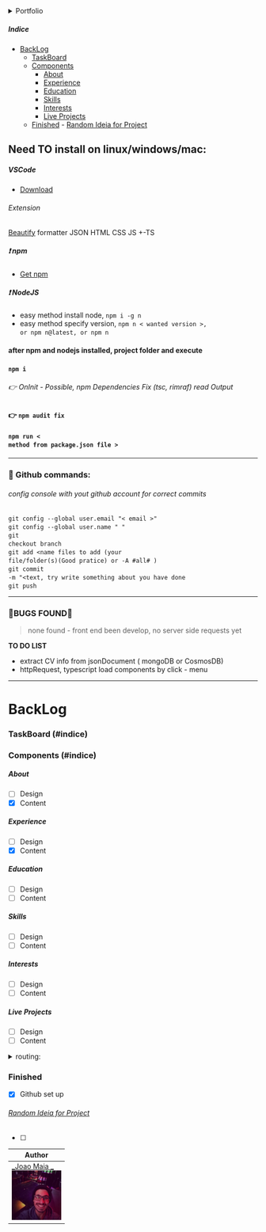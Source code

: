 <details>
<summary> Portfolio </summary>
   Angular + Bootstrap + CSS 
   <br>Angular TS Lint Rules 
   <br>C# Server Side (not fully implemented yet) 
  personal development plan
</details>


##### Indice
- [BackLog](#backlog)
    - [TaskBoard](#taskboard)
    - [Components](#components)
        - [About](#about)
        - [Experience](#experience)
        - [Education](#education)
        - [Skills](#skills)
        - [Interests](#interests)
        - [Live Projects](#live-projects)
    - [Finished](#finished)
          - [Random Ideia for Project](#random-ideia-for-project)


## Need TO install on linux/windows/mac:
##### VSCode

- [Download](https://code.visualstudio.com/Download)

<h6> Extension </h6>

[Beautify](https://marketplace.visualstudio.com/items?itemName=HookyQR.beautify) formatter JSON HTML CSS JS +-TS


##### :exclamation: npm
-   [Get npm](https://www.npmjs.com/get-npm)

##### :exclamation: NodeJS
-   easy method install node, <code>npm i -g n</code>
-   easy method specify version, <code>npm  n &lt; wanted version >, or npm  n@latest, or npm n </code>

#### after npm and nodejs installed, project folder and execute
#### <code>npm i</code>
###### :point_right: OnInit - Possible, npm Dependencies Fix (tsc, rimraf) read Output 
#### :point_right: <code>npm audit fix</code>
#### <code>npm run &lt; method from package.json file ></code>

* * *

### :bust_in_silhouette: Github commands:

###### config console with yout github account for correct commits

<code>git config --global user.email "&lt; email >"</code>
<br><code>git config --global user.name " " </code>
<br><code>git checkout  branch </code> 
<br><code>git add &lt;name  files  to  add  (your  file/folder(s)(Good  pratice)  or  -A  #all#  )</code>
<br><code>git commit -m "&lt;text,  try  write  something  about  you  have  done</code>
<br><code>git push</code>

* * *

### :anger:BUGS FOUND:anger:

>    none found - front end been develop, no server side requests yet

 **TO DO LIST**

* extract CV info from jsonDocument ( mongoDB or CosmosDB)
* httpRequest, typescript load components by click  - menu 

* * *
# BackLog


### TaskBoard (#indice)
### Components (#indice)
##### About
 - [ ] Design
 - [x] Content
##### Experience
- [ ] Design
- [x] Content
##### Education
- [ ] Design
- [ ] Content
##### Skills
- [ ] Design
- [ ] Content
##### Interests
- [ ] Design
- [ ] Content
##### Live Projects
- [ ] Design
- [ ] Content

<details>
<summary>routing:</summary>
<code>
appModule [ 
  headerComponent,
   [about,experience],
  footer
]</code>
</details>

### Finished

-   [x] Github set up 


###### [Random Ideia for Project](#indice)

-   [ ] 




|Author|  
|--|
|<a  href="https://twitter.com/wannabevunf1">[_Joao Maia _ ](https://github.coventry.ac.uk/deoiveij/)<br><img  src="https://github.com/vunf1/cplusplus_GAME/blob/master/authorsIMG/joao_maia.jpg?raw=true"  width="100"></a>  | 
